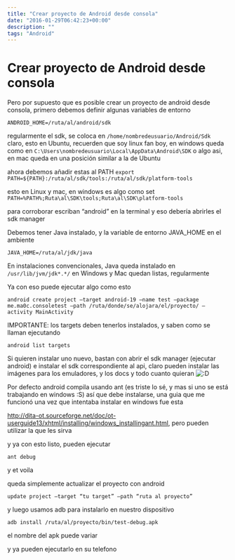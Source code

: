 ```yaml
---
title: "Crear proyecto de Android desde consola"
date: "2016-01-29T06:42:23+00:00"
description: ""
tags: "Android"
---
```

# Crear proyecto de Android desde consola


Pero por supuesto que es posible crear un proyecto de android desde consola, primero debemos definir algunas variables de entorno

 `ANDROID_HOME=/ruta/al/android/sdk`

 regularmente el sdk, se coloca en `/home/nombredeusuario/Android/Sdk`
claro, esto en Ubuntu, recuerden que soy linux fan boy, en windows queda como en `C:\Users\nombredeusuario\Local\AppData\Android\SDK` o algo asi, en mac queda en una posición similar a la de Ubuntu</nombre></tu>

ahora debemos añadir estas al PATH
`export PATH=${PATH}:/ruta/al/sdk/tools:/ruta/al/sdk/platform-tools` 

esto en Linux y mac, en windows es algo como set `PATH=%PATH%;Ruta\al\SDK\tools;Ruta\al\SDK\platform-tools`

para corroborar escriban “android” en la terminal y eso debería abrirles el sdk manager

Debemos tener Java instalado, y la variable de entorno JAVA_HOME en el ambiente

`JAVA_HOME=/ruta/al/jdk/java`

En instalaciones convencionales, Java queda instalado en  `/usr/lib/jvm/jdk*.*/` en Windows y Mac quedan listas, regularmente

Ya con eso puede ejecutar algo como esto

`android create project –target android-19 –name test –package me.ma0c.consoletest –path /ruta/donde/se/alojara/el/proyecto/ –activity MainActivity`

IMPORTANTE: los targets deben tenerlos instalados, y saben como se llaman ejecutando

`android list targets`

Si quieren instalar uno nuevo, bastan con abrir el sdk manager (ejecutar android) e instalar el sdk correspondiente al api, claro pueden instalar las imágenes para los emuladores, y los docs y todo cuanto quieran ![:D](http://ma0c.me/wp-includes/images/smilies/icon_biggrin.gif)

Por defecto android compila usando ant (es triste lo sé, y mas si uno se está trabajando en windows :S) así que debe instalarse, una guia que me funcionó una vez que intentaba instalar en windows fue esta

http://dita-ot.sourceforge.net/doc/ot-userguide13/xhtml/installing/windows_installingant.html, pero pueden utilizar la que les sirva

y ya con esto listo, pueden ejecutar

`ant debug`

y et voila

queda simplemente actualizar el proyecto con android

`update project –target “tu target” –path “ruta al proyecto”`

y luego usamos adb para instalarlo en nuestro dispositivo  

`adb install /ruta/al/proyecto/bin/test-debug.apk`

el nombre del apk puede variar

y ya pueden ejecutarlo en su telefono




